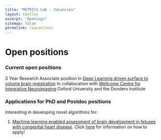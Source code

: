 ```yaml
---
title: "METRICS Lab - Vacancies"
layout: textlay
excerpt: "Openings"
sitemap: false
permalink: /vacancies/
---
```


# Open positions

### Current open positions

3 Year Research Associate position in [Deep Learning driven surface to volume brain registration](https://my.corehr.com/pls/kingrecruit/erq_jobspec_version_4.display_form?p_company=1&p_internal_external=E&p_display_in_irish=N&p_process_type=&p_applicant_no=&p_form_profile_detail=&p_display_apply_ind=Y&p_refresh_search=Y&p_recruitment_id=024287) In collaboration with [Wellcome Centre for Integrative Neuroimaging](https://www.ndcn.ox.ac.uk/divisions/fmrib) Oxford University and the Donders Institute



### Applications for PhD and Postdoc positions

Interesting in developing novel algorithms for:
1. [Machine learning enabled assessment of brain development in fetuses with congenital heart disease](https://kcl-mrcdtp.com/wp-content/uploads/sites/201/2020/10/Theme-4-Project-Catalogue-2021-Entry.pdf). Click [here](https://kcl-mrcdtp.com/studentships/mrc-dtp-studentships/application-process/#) for information on how to apply!
